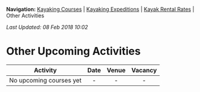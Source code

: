 **Navigation:** [Kayaking Courses](index) &#124; [Kayaking Expeditions](expedition) &#124; [Kayak Rental Rates](rental) &#124; Other Activities

_Last Updated: 08 Feb 2018 10:02_
# Other Upcoming Activities

Activity | Date | Venue | Vacancy
:---:|:---:|:---:|:---:
No upcoming courses yet|-|-|-

